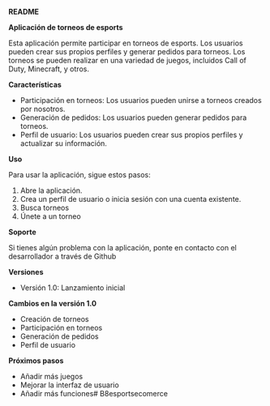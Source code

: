 **README**

**Aplicación de torneos de esports**

Esta aplicación permite participar en torneos de esports. Los usuarios pueden crear sus propios perfiles y generar pedidos para torneos. Los torneos se pueden realizar en una variedad de juegos, incluidos Call of Duty, Minecraft, y otros.

**Características**


* Participación en torneos: Los usuarios pueden unirse a torneos creados por nosotros.
* Generación de pedidos: Los usuarios pueden generar pedidos para torneos.
* Perfil de usuario: Los usuarios pueden crear sus propios perfiles y actualizar su información.



**Uso**

Para usar la aplicación, sigue estos pasos:

1. Abre la aplicación.
2. Crea un perfil de usuario o inicia sesión con una cuenta existente.
3. Busca torneos 
4. Únete a un torneo

**Soporte**

Si tienes algún problema con la aplicación, ponte en contacto con el desarrollador a través de Github





**Versiones**

* Versión 1.0: Lanzamiento inicial

**Cambios en la versión 1.0**

* Creación de torneos
* Participación en torneos
* Generación de pedidos
* Perfil de usuario

**Próximos pasos**

* Añadir más juegos
* Mejorar la interfaz de usuario
* Añadir más funciones# B8esportsecomerce
